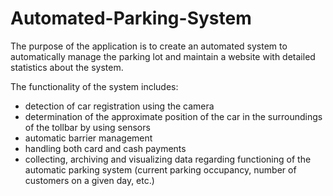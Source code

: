 # Automated-Parking-System

The purpose of the application is to create an automated system to automatically manage the parking lot and maintain a website with detailed statistics about the system.

The functionality of the system includes:
* detection of car registration using the camera
* determination of the approximate position of the car in the surroundings of the tollbar by using sensors
* automatic barrier management
* handling both card and cash payments
* collecting, archiving and visualizing data regarding functioning of the automatic parking system (current parking occupancy, number of customers on a given day, etc.)
